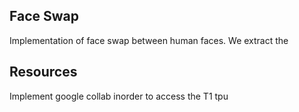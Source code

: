 ## Face Swap
Implementation of face swap between human faces. We extract the 

## Resources
Implement google collab inorder to access the T1 tpu